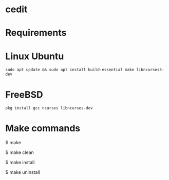 # cedit

# Requirements
  # Linux Ubuntu
    sudo apt update && sudo apt install build-essential make libncurses5-dev

  # FreeBSD
    pkg install gcc ncurses libncurses-dev

# Make commands
$ make

$ make clean

$ make install

$ make uninstall
